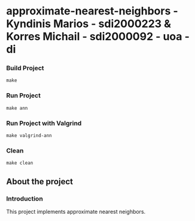 # approximate-nearest-neighbors - Kyndinis Marios - sdi2000223 & Korres Michail - sdi2000092 - uoa - di

### Build Project
```
make
```

### Run Project
```
make ann
```

### Run Project with Valgrind
```
make valgrind-ann
```

### Clean
```
make clean
```

## About the project

### Introduction

This project implements approximate nearest neighbors.
